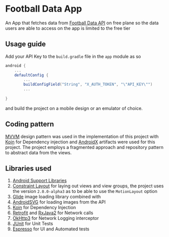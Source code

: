 # Football Data App
An App that fetches data from [Football Data API][1] on free plane so the data users are able to access on the app is limited to the free tier

## Usage guide
Add your API Key to the `build.gradle` file in the `app` module as so
```groovy
android {
    ...
    defaultConfig {
        ...
        buildConfigField("String", "X_AUTH_TOKEN", "\"API_KEY\"")
        ...
    
}
```
and build the project on a mobile design or an emulator of choice.

## Coding pattern
[MVVM][2] design pattern was used in the implementation of this project with [Koin][3] for Dependency injection
and [AndroidX][4] artifacts were used for this project. The project employs a fragmented approach and repository 
pattern to abstract data from the views.

## Libraries used

1. [Android Support Libraries][4]
2. [Constraint Layout][12] for laying out views and view groups, the project uses the version `2.0.0-alpha3` as to be able to use the `MotionLayout` option
3. [Glide][5] image loading library combined with
4. [AndroidSVG][6] for loading images from the API
5. [Koin][3] for Dependency Injection
6. [Retrofit][7] and [RxJava2][8] for Network calls
7. [OkHttp3][9] for Network Logging interceptor
8. [JUnit][10] for Unit Tests
9. [Espresso][11] for UI and Automated tests




[1]: https://www.football-data.org/documentation/quickstart
[2]: https://www.journaldev.com/20292/android-mvvm-design-pattern
[3]: https://insert-koin.io/
[4]: https://developer.android.com/jetpack/androidx/migrate
[5]: https://github.com/bumptech/glide
[6]: https://github.com/BigBadaboom/androidsvg
[7]: https://square.github.io/retrofit/
[8]: https://github.com/ReactiveX/RxJava
[9]: https://square.github.io/okhttp/
[10]: https://junit.org/junit4/
[11]: https://developer.android.com/training/testing/espresso/
[12]: https://developer.android.com/training/constraint-layout/